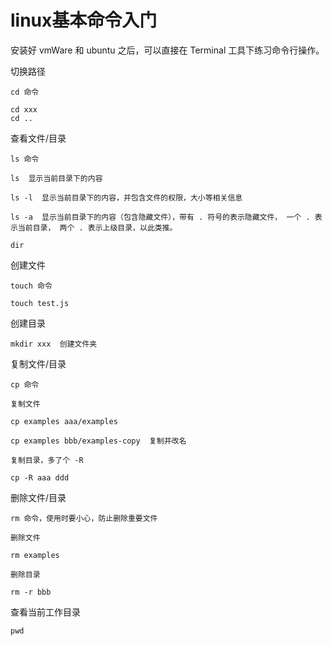 # linux基本命令入门

安装好 vmWare 和 ubuntu 之后，可以直接在 Terminal 工具下练习命令行操作。

切换路径
```
cd 命令

cd xxx
cd ..
```

查看文件/目录
```
ls 命令

ls  显示当前目录下的内容

ls -l  显示当前目录下的内容，并包含文件的权限，大小等相关信息

ls -a  显示当前目录下的内容（包含隐藏文件），带有 . 符号的表示隐藏文件， 一个 . 表示当前目录， 两个 . 表示上级目录，以此类推。

dir
```

创建文件
```
touch 命令

touch test.js
```

创建目录
```
mkdir xxx  创建文件夹
```

复制文件/目录
```
cp 命令

复制文件

cp examples aaa/examples  

cp examples bbb/examples-copy  复制并改名

复制目录，多了个 -R 
 
cp -R aaa ddd
```

删除文件/目录
```
rm 命令，使用时要小心，防止删除重要文件

删除文件

rm examples

删除目录

rm -r bbb

```

查看当前工作目录
```
pwd
```